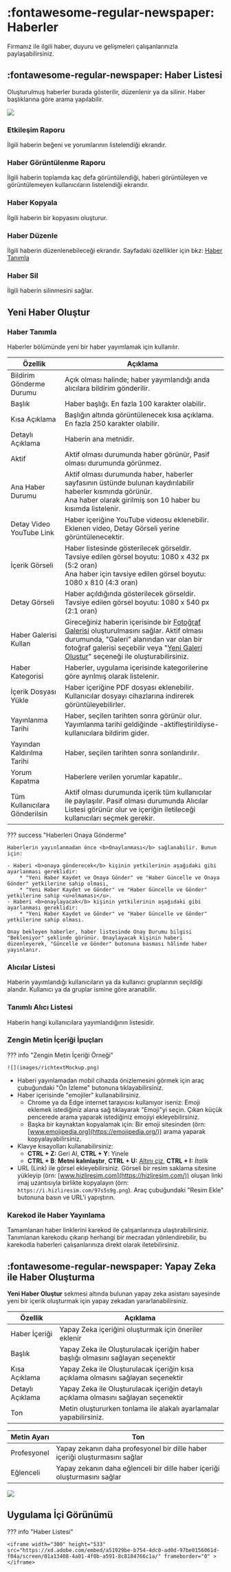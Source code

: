 # :fontawesome-regular-newspaper: Haberler
Firmanız ile ilgili haber, duyuru ve gelişmeleri çalışanlarınızla paylaşabilirsiniz.

## :fontawesome-regular-newspaper: Haber Listesi
Oluşturulmuş haberler burada gösterilir, düzenlenir ya da silinir. Haber başlıklarına göre arama yapılabilir.

![](./images/haberListesi.jpg)

### Etkileşim Raporu

İlgili haberin beğeni ve yorumlarının listelendiği ekrandır.

### Haber Görüntülenme Raporu

İlgili haberin toplamda kaç defa görüntülendiği, haberi görüntüleyen ve görüntülemeyen kullanıcıların listelendiği ekrandır.

### Haber Kopyala

İlgili haberin bir kopyasını oluşturur.

### Haber Düzenle

İlgili haberin düzenlenebileceği ekrandır. Sayfadaki özellikler için bkz: [Haber Tanımla](#haber-tanimla)

### Haber Sil

İlgili haberin silinmesini sağlar.

## Yeni Haber Oluştur

### <a name="haber-tanimla"></a>Haber Tanımla

Haberler bölümünde yeni bir haber yayımlamak için kullanılır.

| Özellik                       | Açıklama                                                     |
| ----------------------------- | ------------------------------------------------------------ |
| Bildirim Gönderme Durumu      | Açık olması halinde; haber yayımlandığı anda alıcılara bildirim gönderilir. |
| Başlık                        | Haber başlığı. En fazla 100 karakter olabilir.               |
| Kısa Açıklama                 | Başlığın altında görüntülenecek kısa açıklama. En fazla 250 karakter olabilir. |
| Detaylı Açıklama              | Haberin ana metnidir.                                        |
| Aktif                         | Aktif olması durumunda haber görünür, Pasif olması durumunda görünmez. |
| Ana Haber Durumu              | Aktif olması durumunda haber, haberler sayfasının üstünde bulunan kaydırılabilir haberler kısmında görünür.<br />Ana haber olarak girilmiş son 10 haber bu kısımda listelenir. |
| Detay Video YouTube Link      | Haber içeriğine YouTube videosu eklenebilir. Eklenen video, Detay Görseli yerine görüntülenecektir. |
| İçerik Görseli                | Haber listesinde gösterilecek görseldir.<br />Tavsiye edilen görsel boyutu: 1080 x 432 px (5:2 oran)<br />Ana haber için tavsiye edilen görsel boyutu: 1080 x 810 (4:3 oran) |
| Detay Görseli                 | Haber açıldığında gösterilecek görseldir.<br />Tavsiye edilen görsel boyutu: 1080 x 540 px (2:1 oran) |
| Haber Galerisi Kullan         | Gireceğiniz haberin içerisinde bir [Fotoğraf Galerisi](/yardim/anasayfa/fotograf-galerisi/fotograf-galerisi) oluşturulmasını sağlar. Aktif olması durumunda, "Galeri" alanından var olan bir fotoğraf galerisi seçebilir veya "[Yeni Galeri Oluştur](/yardim/anasayfa/fotograf-galerisi/fotograf-galerisi/#galeri-tanimla)" seçeneği ile oluşturabilirsiniz. |
| Haber Kategorisi              | Haberler, uygulama içerisinde kategorilerine göre ayrılmış olarak listelenir. |
| İçerik Dosyası Yükle          | Haber içeriğine PDF dosyası eklenebilir. Kullanıcılar dosyayı cihazlarına indirerek görüntüleyebilirler. |
| Yayınlanma Tarihi             | Haber, seçilen tarihten sonra görünür olur. Yayımlanma tarihi geldiğinde -aktifleştirildiyse- kullanıcılara bildirim gider. |
| Yayından Kaldırılma Tarihi     | Haber, seçilen tarihten sonra sonlandırılır. |
| Yorum Kapatma                  | Haberlere verilen yorumlar kapatılır.. |
| Tüm Kullanıcılara Gönderilsin | Aktif olması durumunda içerik tüm kullanıcılar ile paylaşılır. Pasif olması durumunda Alıcılar Listesi görünür olur ve içeriğin iletileceği kullanıcıları seçmek gerekir. |

??? success "Haberleri Onaya Gönderme"

    Haberlerin yayınlanmadan önce <b>Onaylanması</b> sağlanabilir. Bunun için:
    
    - Haberi <b>onaya gönderecek</b> kişinin yetkilerinin aşağıdaki gibi ayarlanması gereklidir:
        * "Yeni Haber Kaydet ve Onaya Gönder" ve "Haber Güncelle ve Onaya Gönder" yetkilerine sahip olması,
        * "Yeni Haber Kaydet ve Gönder" ve "Haber Güncelle ve Gönder" yetkilerine sahip <u>olmaması</u>.
    - Haberi <b>onaylayacak</b> kişinin yetkilerinin aşağıdaki gibi ayarlanması gereklidir:
        * "Yeni Haber Kaydet ve Gönder" ve "Haber Güncelle ve Gönder" yetkilerine sahip olması.
    
    Onay bekleyen haberler, haber listesinde Onay Durumu bilgisi "Bekleniyor" şeklinde görünür. Onaylayacak kişinin haberi düzenleyerek, "Güncelle ve Gönder" butonuna basması hâlinde haber yayınlanır.

### Alıcılar Listesi

Haberin yayımlandığı kullanıcıların ya da kullanıcı gruplarının seçildiği alandır. Kullanıcı ya da gruplar ismine göre aranabilir.

### Tanımlı Alıcı Listesi

Haberin hangi kullanıcılara yayımlandığının listesidir.

### Zengin Metin İçeriği İpuçları

??? info "Zengin Metin İçeriği Örneği"

    ![](images/richtextMockup.png)

- Haberi yayınlamadan mobil cihazda önizlemesini görmek için araç çubuğundaki "Ön İzleme" butonuna tıklayabilirsiniz.
- Haber içerisinde "emojiler" kullanabilirsiniz.
	* Chrome ya da Edge internet tarayıcısı kullanıyor iseniz: Emoji eklemek istediğiniz alana sağ tıklayarak "Emoji"yi seçin. Çıkan küçük pencerede arama yaparak istediğiniz emojiyi ekleyebilirsiniz.
	* Başka bir kaynaktan kopyalamak için: Bir emoji sitesinden (örn: [www.emojipedia.org](https://emojipedia.org/)) arama yaparak kopyalayabilirsiniz.
- Klavye kısayolları kullanabilirsiniz:
	* **CTRL + Z:** Geri Al, **CTRL + Y**: Yinele
	* **CTRL + B**: **Metni kalınlaştır**, **CTRL + U:** <u>Altını çiz</u>, **CTRL + I:** *İtalik*
- URL (Link) ile görsel ekleyebilirsiniz. Görseli bir resim saklama sitesine yükleyip (örn: [www.hizliresim.com](https://hizliresim.com/)) oluşan linki imaj uzantısıyla birlikte kopyalayın (örn: `https://i.hizliresim.com/97s5s9g.png`). Araç çubuğundaki "Resim Ekle" butonuna basın ve URL'i yapıştırın.


### Karekod ile Haber Yayınlama
Tamamlanan haber linklerini karekod ile çalışanlarınıza ulaştırabilirsiniz. Tanımlanan karekodu çıkarıp herhangi bir mecradan yönlendirebilir, bu karekodla haberleri çalışanlarınıza direkt olarak iletebilirsiniz.


## :fontawesome-regular-newspaper: Yapay Zeka ile Haber Oluşturma
**Yeni Haber Oluştur** sekmesi altında bulunan yapay zeka asistanı sayesinde yeni bir içerik oluşturmak için yapay zekadan yararlanabilirsiniz.


| Özellik                       | Açıklama                                                     |
| ----------------------------- | ------------------------------------------------------------ |
| Haber İçeriği                 | Yapay Zeka içeriğini oluşturmak için öneriler eklenir |
| Başlık                        | Yapay Zeka ile Oluşturulacak içeriğin haber başlığı olmasını sağlayan seçenektir    |
| Kısa Açıklama                 | Yapay Zeka ile Oluşturulacak içeriğin kısa açıklama olmasını sağlayan seçenektir |
| Detaylı Açıklama              | Yapay Zeka ile Oluşturulacak içeriğin detaylı açıklama olmasını sağlayan seçenektir       
| Ton                           | Metin oluştururken tonlama ile alakalı ayarlamalar yapabilirsiniz.


| Metin Ayarı                   | Ton                                                          |
| ----------------------------- | ------------------------------------------------------------ |
| Profesyonel                   | Yapay zekanın daha profesyonel bir dille haber içeriği oluşturmasını sağlar |
| Eğlenceli                     | Yapay zekanın daha eğlenceli bir dille haber içeriği oluşturmasını sağlar |


![](images/2.png)


## Uygulama İçi Görünümü

??? info "Haber Listesi"

    <iframe width="300" height="533" src="https://xd.adobe.com/embed/a51929be-b754-4dc0-ad0d-97be0156061d-f04a/screen/01a13408-4a01-4f0b-a591-8c8184766c1a/" frameborder="0" ></iframe>
